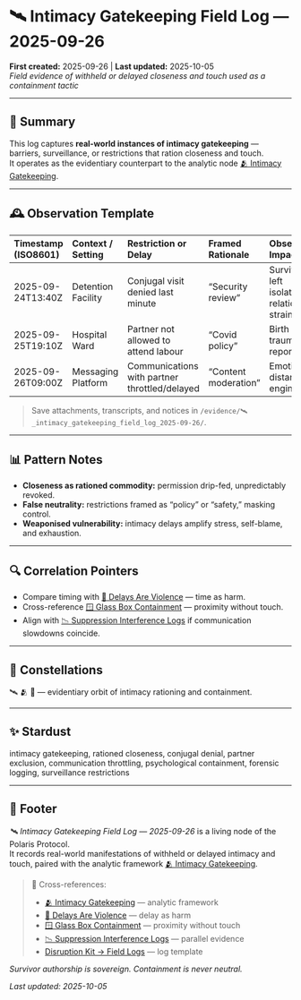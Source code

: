 # 🛰️ Intimacy Gatekeeping Field Log — 2025-09-26  
**First created:** 2025-09-26 | **Last updated:** 2025-10-05  
*Field evidence of withheld or delayed closeness and touch used as a containment tactic*  

---

## 🧾 Summary  

This log captures **real-world instances of intimacy gatekeeping** — barriers, surveillance, or restrictions that ration closeness and touch.  
It operates as the evidentiary counterpart to the analytic node [🫂 Intimacy Gatekeeping](../Narrative_And_Psych_Ops/🧠_Psychological_Containment/🫂_intimacy_gatekeeping.md).  

---

## 🕰 Observation Template  

| Timestamp (ISO8601) | Context / Setting | Restriction or Delay | Framed Rationale | Observed Impact | Evidence Type | Notes |
|:--------------------|:------------------|:--------------------|:-----------------|:----------------|:--------------|:------|
| 2025-09-24T13:40Z | Detention Facility | Conjugal visit denied last minute | “Security review” | Survivor left isolated; relationship strain | Official notice | Shows pattern of rationing. |
| 2025-09-25T19:10Z | Hospital Ward | Partner not allowed to attend labour | “Covid policy” | Birth alone; trauma reported | Hospital log | Policy applied inconsistently. |
| 2025-09-26T09:00Z | Messaging Platform | Communications with partner throttled/delayed | “Content moderation” | Emotional distance engineered | Screenshot | Happens at escalation moments. |

> Save attachments, transcripts, and notices in `/evidence/🛰️_intimacy_gatekeeping_field_log_2025-09-26/`.

---

## 📊 Pattern Notes  

- **Closeness as rationed commodity:** permission drip-fed, unpredictably revoked.  
- **False neutrality:** restrictions framed as “policy” or “safety,” masking control.  
- **Weaponised vulnerability:** intimacy delays amplify stress, self-blame, and exhaustion.  

---

## 🔍 Correlation Pointers  

- Compare timing with [🐌 Delays Are Violence](../Narrative_And_Psych_Ops/🧠_Psychological_Containment/🐌_delays_are_violence.md) — time as harm.  
- Cross-reference [🪟 Glass Box Containment](../Narrative_And_Psych_Ops/🧠_Psychological_Containment/🪟_glass_box_containment.md) — proximity without touch.  
- Align with [📉 Suppression Interference Logs](../../📉_Suppression_Interference_Logs.md) if communication slowdowns coincide.  

---

## 🌌 Constellations  

🛰️ 🫂 🧠 — evidentiary orbit of intimacy rationing and containment.  

---

## ✨ Stardust  

intimacy gatekeeping, rationed closeness, conjugal denial, partner exclusion, communication throttling, psychological containment, forensic logging, surveillance restrictions  

---

## 🏮 Footer  

*🛰️ Intimacy Gatekeeping Field Log — 2025-09-26* is a living node of the Polaris Protocol.  
It records real-world manifestations of withheld or delayed intimacy and touch, paired with the analytic framework [🫂 Intimacy Gatekeeping](../Narrative_And_Psych_Ops/🧠_Psychological_Containment/🫂_intimacy_gatekeeping.md).  

> 📡 Cross-references:  
> - [🫂 Intimacy Gatekeeping](../Narrative_And_Psych_Ops/🧠_Psychological_Containment/🫂_intimacy_gatekeeping.md) — analytic framework  
> - [🐌 Delays Are Violence](../Narrative_And_Psych_Ops/🧠_Psychological_Containment/🐌_delays_are_violence.md) — delay as harm  
> - [🪟 Glass Box Containment](../Narrative_And_Psych_Ops/🧠_Psychological_Containment/🪟_glass_box_containment.md) — proximity without touch  
> - [📉 Suppression Interference Logs](../../📉_Suppression_Interference_Logs.md) — parallel evidence  
> - [Disruption Kit → Field Logs](../../Disruption_Kit/Field_Logs/) — log template  

*Survivor authorship is sovereign. Containment is never neutral.*  

_Last updated: 2025-10-05_
